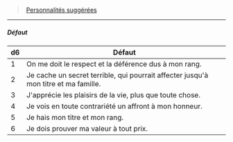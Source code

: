 ﻿---
!PersonalityDefectItem
Id: background_sangbleu_hd.md#défaut
ParentLink: background_sangbleu_hd.md#personnalités-suggérées
Name: Défaut
ParentName: Personnalités suggérées
NameLevel: 5
Attributes: {}
---
> [Personnalités suggérées](hd_background_sangbleu_personnalites_suggerees.md)

---

##### Défaut

|d6|Défaut|
|---|---|
|1|On me doit le respect et la déférence dus à mon rang.|
|2|Je cache un secret terrible, qui pourrait affecter jusqu'à mon titre et ma famille.|
|3|J'apprécie les plaisirs de la vie, plus que toute chose.|
|4|Je vois en toute contrariété un affront à mon honneur.|
|5|Je hais mon titre et mon rang.|
|6|Je dois prouver ma valeur à tout prix.|

